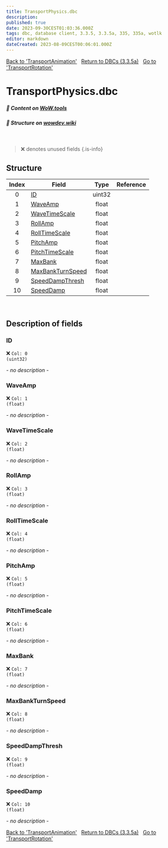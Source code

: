 ```yaml
---
title: TransportPhysics.dbc
description:
published: true
date: 2023-09-30CEST01:03:36.000Z
tags: dbc, database client, 3.3.5, 3.3.5a, 335, 335a, wotlk
editor: markdown
dateCreated: 2023-08-09CEST00:06:01.000Z
---
```

<a href="https://trinitycore.info/files/DBC/335/transportanimation" class="mt-5 v-btn v-btn--depressed v-btn--flat v-btn--outlined theme--light v-size--default darkblue--text text--lighten-3"><span class="v-btn__content"><i aria-hidden="true" class="v-icon notranslate v-icon--left mdi mdi-arrow-left theme--light"></i><span>Back to 'TransportAnimation'</span></span></a>&nbsp;&nbsp;&nbsp;<a href="https://trinitycore.info/files/DBC/335/DBC" class="mt-5 v-btn v-btn--depressed v-btn--flat v-btn--outlined theme--light v-size--default darkblue--text text--lighten-3"><span class="v-btn__content"><i aria-hidden="true" class="v-icon notranslate v-icon--left mdi mdi-home-outline theme--light"></i><span>Return to DBCs (3.3.5a)</span></span></a>&nbsp;&nbsp;&nbsp;<a href="https://trinitycore.info/files/DBC/335/transportrotation" class="mt-5 v-btn v-btn--depressed v-btn--flat v-btn--outlined theme--light v-size--default darkblue--text text--lighten-3"><span class="v-btn__content"><span>Go to 'TransportRotation'</span><i aria-hidden="true" class="v-icon notranslate v-icon--right mdi mdi-arrow-right theme--light"></i></span></a>

# TransportPhysics.dbc
##### :open_book: Content on [WoW.tools](https://wow.tools/dbc/?dbc=transportphysics&build=3.3.5.12340)
##### :pencil: Structure on [wowdev.wiki](https://wowdev.wiki/DB/TransportPhysics)
&nbsp;

> :x: denotes unused fields
{.is-info}


## Structure

| Index | Field | Type | Reference |
| :---: | --- | :---: | --- |
| 0 | [ID](#id-alt) | uint32 |  |
| 1 | [WaveAmp](#waveamp) | float |  |
| 2 | [WaveTimeScale](#wavetimescale) | float |  |
| 3 | [RollAmp](#rollamp) | float |  |
| 4 | [RollTimeScale](#rolltimescale) | float |  |
| 5 | [PitchAmp](#pitchamp) | float |  |
| 6 | [PitchTimeScale](#pitchtimescale) | float |  |
| 7 | [MaxBank](#maxbank) | float |  |
| 8 | [MaxBankTurnSpeed](#maxbankturnspeed) | float |  |
| 9 | [SpeedDampThresh](#speeddampthresh) | float |  |
| 10 | [SpeedDamp](#speeddamp) | float |  |
&nbsp;
## Description of fields

### ID <!-- {#id-alt} -->
:x: <code>Col: 0 (uint32)</code>

*- no description -*
&nbsp;

### WaveAmp
:x: <code>Col: 1 (float)</code>

*- no description -*
&nbsp;

### WaveTimeScale
:x: <code>Col: 2 (float)</code>

*- no description -*
&nbsp;

### RollAmp
:x: <code>Col: 3 (float)</code>

*- no description -*
&nbsp;

### RollTimeScale
:x: <code>Col: 4 (float)</code>

*- no description -*
&nbsp;

### PitchAmp
:x: <code>Col: 5 (float)</code>

*- no description -*
&nbsp;

### PitchTimeScale
:x: <code>Col: 6 (float)</code>

*- no description -*
&nbsp;

### MaxBank
:x: <code>Col: 7 (float)</code>

*- no description -*
&nbsp;

### MaxBankTurnSpeed
:x: <code>Col: 8 (float)</code>

*- no description -*
&nbsp;

### SpeedDampThresh
:x: <code>Col: 9 (float)</code>

*- no description -*
&nbsp;

### SpeedDamp
:x: <code>Col: 10 (float)</code>

*- no description -*
&nbsp;

<a href="https://trinitycore.info/files/DBC/335/transportanimation" class="mt-5 v-btn v-btn--depressed v-btn--flat v-btn--outlined theme--light v-size--default darkblue--text text--lighten-3"><span class="v-btn__content"><i aria-hidden="true" class="v-icon notranslate v-icon--left mdi mdi-arrow-left theme--light"></i><span>Back to 'TransportAnimation'</span></span></a>&nbsp;&nbsp;&nbsp;<a href="https://trinitycore.info/files/DBC/335/DBC" class="mt-5 v-btn v-btn--depressed v-btn--flat v-btn--outlined theme--light v-size--default darkblue--text text--lighten-3"><span class="v-btn__content"><i aria-hidden="true" class="v-icon notranslate v-icon--left mdi mdi-home-outline theme--light"></i><span>Return to DBCs (3.3.5a)</span></span></a>&nbsp;&nbsp;&nbsp;<a href="https://trinitycore.info/files/DBC/335/transportrotation" class="mt-5 v-btn v-btn--depressed v-btn--flat v-btn--outlined theme--light v-size--default darkblue--text text--lighten-3"><span class="v-btn__content"><span>Go to 'TransportRotation'</span><i aria-hidden="true" class="v-icon notranslate v-icon--right mdi mdi-arrow-right theme--light"></i></span></a>
